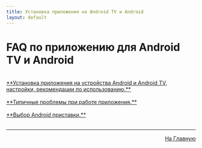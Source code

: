 ```yaml
---
title: Установка приложения на Android TV и Android
layout: default
---
```

# FAQ по приложению для Android TV и Android
<br>
<a href="subp/android-install">**Установка приложения на устройства Android и Android TV, настройки, рекомендации по использованию.**</a> <br><br>
<a href="subp/android-bugs">**Типичные проблемы при работе приложения.**</a> <br><br>
<a href="subp/android-tvbox">**Выбор Android приставки.**</a> <br><br>

---
<p  align="right"><a href="https://lazykpub.github.io/Lazykpub">На Главную</a></p>
